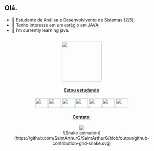 ## Olá.
- 👋 Estudante de Análise e Desenvolvivento de Sistemas (2/5);
- 👀 Tenho interesse em um estágio em JAVA;
- 🌱 I’m currently learning java.
<header
<div>
  <a href="https://github.com/SaintArthurG">    
    
</div>

  ##
  
  <img height="130cm" src="https://github-readme-stats.vercel.app/api/top-langs/?username=saintarthurg&layout=compact&langs_count=16&theme=blue-green"/> 
  <h4>Estou estudando</h4>
  <div style="display: inline_block">   
  <img height="30" width="40" src="https://cdn.jsdelivr.net/gh/devicons/devicon/icons/java/java-original.svg" />  
  <img height="30" width="40" src="https://cdn.jsdelivr.net/gh/devicons/devicon/icons/spring/spring-original.svg" />          
  <img height="30" width="40" src="https://cdn.jsdelivr.net/gh/devicons/devicon/icons/html5/html5-original.svg" />  
  <img height="30" width="40" src="https://cdn.jsdelivr.net/gh/devicons/devicon/icons/css3/css3-original.svg" />
  <img height="30" width="40" src="https://cdn.jsdelivr.net/gh/devicons/devicon/icons/git/git-original.svg" />
  <img height="30" width="40" src="https://cdn.jsdelivr.net/gh/devicons/devicon/icons/postgresql/postgresql-original.svg" />
  <img height="30" width="40" src="https://cdn.jsdelivr.net/gh/devicons/devicon/icons/linux/linux-original.svg" />
  </div>
  <div>
  <h4>Contato:</h4>
  <a href="https://www.linkedin.com/in/arthur-godoy-56a986221" target="_blank"><img loading="lazy" src="https://img.shields.io/badge/-LinkedIn-%230077B5?style=for-the-badge&logo=linkedin&logoColor=white" target="_blank"></a>   
  </div>
  ![Snake animation](https://github.com/SaintArthurG/SaintArthurG/blob/output/github-contribution-grid-snake.svg)
          
